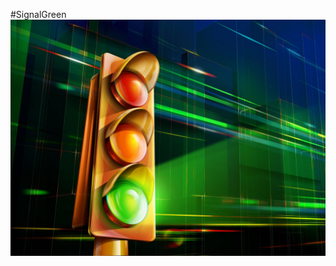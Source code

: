  #SignalGreen
![alt tag](https://github.com/asenf/team_SignalGreen/blob/master/Traffic_light%20(1).jpg)
